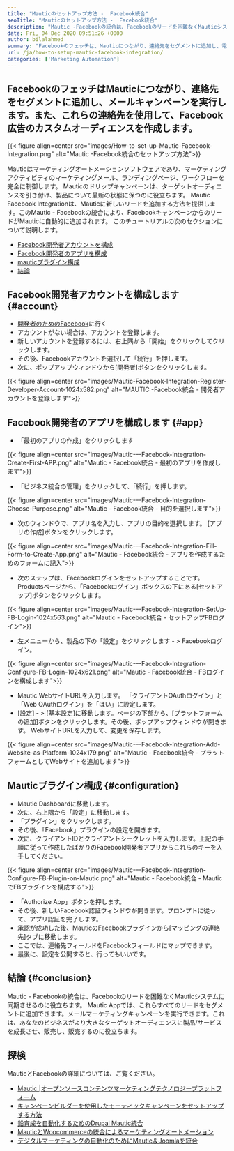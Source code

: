 ```yaml
---
title: "Mauticのセットアップ方法 -  Facebook統合" 
seoTitle: "Mauticのセットアップ方法 -  Facebook統合" 
description: "Mautic -Facebookの統合は、Facebookのリードを困難なくMauticシステムに同期させるのに役立ち、マーケティングキャンペーンでそれらを使用します。" 
date: Fri, 04 Dec 2020 09:51:26 +0000
author: bilalahmed
summary: "Facebookのフェッチは、Mauticにつながり、連絡先をセグメントに追加し、電子メールキャンペーンを実行します。また、これらの連絡先を使用して、Facebook広告のカスタムオーディエンスを作成します。" 
url: /ja/how-to-setup-mautic-facebook-integration/
categories: ['Marketing Automation']
---
```


## FacebookのフェッチはMauticにつながり、連絡先をセグメントに追加し、メールキャンペーンを実行します。また、これらの連絡先を使用して、Facebook広告のカスタムオーディエンスを作成します。

{{< figure align=center src="images/How-to-set-up-Mautic-Facebook-Integration.png" alt="Mautic -Facebook統合のセットアップ方法">}}

Mauticはマーケティングオートメーションソフトウェアであり、マーケティングアクティビティのマーケティングメール、ランディングページ、ワークフローを完全に制御します。 Mauticのドリップキャンペーンは、ターゲットオーディエンスを引き付け、製品について最新の状態に保つのに役立ちます。 Mautic Facebook Integrationは、Mauticに新しいリードを追加する方法を提供します。このMautic  -  Facebookの統合により、FacebookキャンペーンからのリードがMauticに自動的に追加されます。
このチュートリアルの次のセクションについて説明します。
  * [Facebook開発者アカウントを構成][1]
  * [Facebook開発者のアプリを構成][2]
  * [mauticプラグイン構成][3]
  * [結論][4]

## Facebook開発者アカウントを構成します {#account}

  * [開発者のためのFacebook][5]に行く
* アカウントがない場合は、アカウントを登録します。
* 新しいアカウントを登録するには、右上隅から「開始」をクリックしてクリックします。
* その後、Facebookアカウントを選択して「続行」を押します。
* 次に、ポップアップウィンドウから[開発者]ボタンをクリックします。

{{< figure align=center src="images/Mautic-Facebook-Integration-Register-Developer-Account-1024x582.png" alt="MAUTIC -Facebook統合 - 開発者アカウントを登録します">}}


## Facebook開発者のアプリを構成します {#app}

* 「最初のアプリの作成」をクリックします

{{< figure align=center src="images/Mautic-–-Facebook-Integration-Create-First-APP.png" alt="Mautic  -  Facebook統合 - 最初のアプリを作成します">}}

* 「ビジネス統合の管理」をクリックして、「続行」を押します。

{{< figure align=center src="images/Mautic-–-Facebook-Integration-Choose-Purpose.png" alt="Mautic  -  Facebook統合 - 目的を選択します">}}

* 次のウィンドウで、アプリ名を入力し、アプリの目的を選択します。 [アプリの作成]ボタンをクリックします。

{{< figure align=center src="images/Mautic-–-Facebook-Integration-Fill-Form-to-Create-App.png" alt="Mautic  -  Facebook統合 - アプリを作成するためのフォームに記入">}}

* 次のステップは、Facebookログインをセットアップすることです。 Productsページから、「Facebookログイン」ボックスの下にある[セットアップ]ボタンをクリックします。

{{< figure align=center src="images/Mautic-–-Facebook-Integration-SetUp-FB-Login-1024x563.png" alt="Mautic  -  Facebook統合 - セットアップFBログイン">}}

* 左メニューから、製品の下の「設定」をクリックします - > Facebookログイン。

{{< figure align=center src="images/Mautic-–-Facebook-Integration-Configure-FB-Login-1024x621.png" alt="Mautic  -  Facebook統合 -  FBログインを構成します">}}

  * Mautic WebサイトURLを入力します。 「クライアントOAuthログイン」と「Web OAuthログイン」を「はい」に設定します。
  * [設定]  - > [基本設定]に移動します。ページの下部から、[プラットフォームの追加]ボタンをクリックします。その後、ポップアップウィンドウが開きます。 WebサイトURLを入力して、変更を保存します。

{{< figure align=center src="images/Mautic-–-Facebook-Integration-Add-Website-as-Platform-1024x179.png" alt="Mautic  -  Facebook統合 - プラットフォームとしてWebサイトを追加します">}}


## Mauticプラグイン構成 {#configuration}

  * Mautic Dashboardに移動します。
* 次に、右上隅から「設定」に移動します。
* 「プラグイン」をクリックします。
* その後、「Facebook」プラグインの設定を開きます。
* 次に、クライアントIDとクライアントシークレットを入力します。上記の手順に従って作成したばかりのFacebook開発者アプリからこれらのキーを入手してください。

{{< figure align=center src="images/Mautic-–-Facebook-Integration-Configure-FB-Plugin-on-Mautic.png" alt="Mautic  -  Facebook統合 -  MauticでFBプラグインを構成する">}}

* 「Authorize App」ボタンを押します。
* その後、新しいFacebook認証ウィンドウが開きます。プロンプトに従って、アプリ認証を完了します。
* 承認が成功した後、MauticのFacebookプラグインから[マッピングの連絡先]タブに移動します。
* ここでは、連絡先フィールドをFacebookフィールドにマップできます。
* 最後に、設定を公開すると、行ってもいいです。

## 結論 {#conclusion}

Mautic  -  Facebookの統合は、Facebookのリードを困難なくMauticシステムに同期させるのに役立ちます。 Mautic Appでは、これらすべてのリードをセグメントに追加できます。メールマーケティングキャンペーンを実行できます。これは、あなたのビジネスがより大きなターゲットオーディエンスに製品/サービスを成長させ、販売し、販売するのに役立ちます。

## 探検
MauticとFacebookの詳細については、ご覧ください。
  * [Mautic |オープンソースコンテンツマーケティングテクノロジープラットフォーム][6]
  * [キャンペーンビルダーを使用したモーティックキャンペーンをセットアップする方法][7]
  * [鉛育成を自動化するためのDrupal Mautic統合][8]
  * [MauticとWoocommerceの統合によるマーケティングオートメーション][9]
  * [デジタルマーケティングの自動化のためにMautic＆Joomlaを統合][10]



[1]: #account
[2]: #app
[3]: #configuration
[4]: #conclusion
[5]: https://developers.facebook.com/docs/apps#register
[6]: https://products.containerize.com/marketing-automation/mautic
[7]: https://blog.containerize.com/marketing-automation/how-to-setup-marketing-campaigns-using-mautic-campaign-builder/
[8]: https://blog.containerize.com/content-management/drupal-tutorial-automate-lead-growth-with-drupal-mautic/
[9]: https://blog.containerize.com/blogging/marketing-automation-using-mautic-and-wordpress-woocommerce/
[10]: https://blog.containerize.com/content-management/integrate-mautic-with-joomla-for-marketing-automation/
